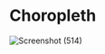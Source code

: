 # Choropleth
![Screenshot (514)](https://user-images.githubusercontent.com/74223132/160153364-5d0c5383-20ea-41d0-8d39-dd285fb087c8.png)
